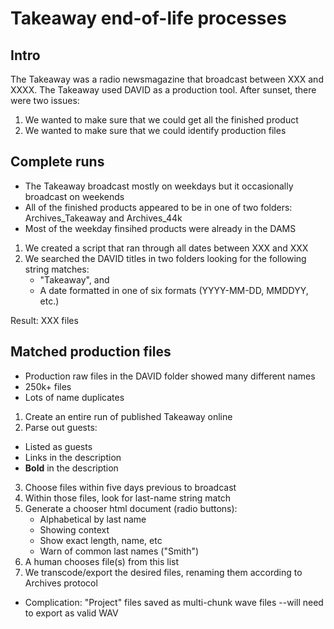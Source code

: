 # Takeaway end-of-life processes
## Intro
The Takeaway was a radio newsmagazine that broadcast between XXX and XXXX. 
The Takeaway used DAVID as a production tool.
After sunset, there were two issues:
1. We wanted to make sure that we could get all the finished product
2. We wanted to make sure that we could identify production files
## Complete runs
- The Takeaway broadcast mostly on weekdays but it occasionally broadcast on weekends
- All of the finished products appeared to be in one of two folders: Archives_Takeaway and Archives_44k
- Most of the weekday finsihed products were already in the DAMS
1. We created a script that ran through all dates between XXX and XXX
2. We searched the DAVID titles in two folders looking for the following string matches:
    - "Takeaway", and
    - A date formatted in one of six formats (YYYY-MM-DD, MMDDYY, etc.)

Result: XXX files

## Matched production files
- Production raw files in the DAVID folder showed many different names
- 250k+ files
- Lots of name duplicates
1. Create an entire run of published Takeaway online
2. Parse out guests:
  - Listed as guests
  - Links in the description
  - **Bold** in the description
3. Choose files within five days previous to broadcast
4. Within those files, look for last-name string match
5. Generate a chooser html document (radio buttons):
    - Alphabetical by last name
    - Showing context
    - Show exact length, name, etc
    - Warn of common last names ("Smith")
6. A human chooses file(s) from this list
7. We transcode/export the desired files, renaming them according to Archives protocol
- Complication: "Project" files saved as multi-chunk wave files --will need to export as valid WAV
 



